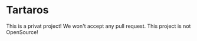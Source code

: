 # Tartaros
This is a privat project! We won't accept any pull request.
This project is not OpenSource!
